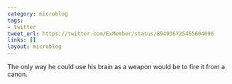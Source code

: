 ```yaml
---
category: microblog
tags:
- twitter
tweet_url: https://twitter.com/ExMember/status/894936725465604096
links: []
layout: microblog
---
```

The only way he could use his brain as a weapon would be to fire it from a canon.
